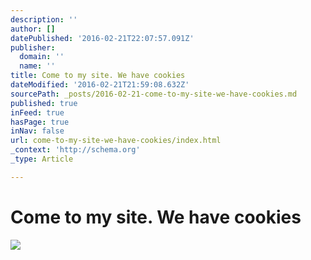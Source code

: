```yaml
---
description: ''
author: []
datePublished: '2016-02-21T22:07:57.091Z'
publisher:
  domain: ''
  name: ''
title: Come to my site. We have cookies
dateModified: '2016-02-21T21:59:08.632Z'
sourcePath: _posts/2016-02-21-come-to-my-site-we-have-cookies.md
published: true
inFeed: true
hasPage: true
inNav: false
url: come-to-my-site-we-have-cookies/index.html
_context: 'http://schema.org'
_type: Article

---
```

# Come to my site. We have cookies
![](https://the-grid-user-content.s3-us-west-2.amazonaws.com/cb3e7c71-e85b-4b42-b75b-e8b22fd33f34.png)